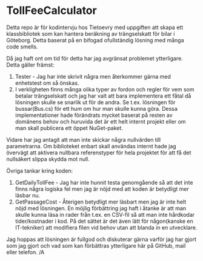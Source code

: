 # TollFeeCalculator

Detta repo är för kodintervju hos Tietoevry med uppgiften att skapa ett klassbibliotek som kan hantera beräkning av trängselskatt för bilar i Göteborg. 
Detta baserat på en bifogad ofullständig lösning med många code smells. 

Då jag haft ont om tid för detta har jag avgränsat problemet ytterligare. 
Detta gäller främst: 
  1. Tester - Jag har inte skrivit några men återkommer gärna med enhetstest om så önskas. 
  2. I verkligheten finns många olika typer av fordon och regler för vem som betalar trängselskatt och jag har valt att bara implementera ett fåtal då lösningen skulle se snarlik ut för de andra. 
     Se t.ex. lösningen för bussar(Bus.cs) för ett hum om hur man skulle kunna göra. Dessa implementationer hade förändrats mycket baserat på resten av domänens behov och huruvida det är ett helt internt projekt eller om man skall publicera ett öppet NuGet-paket. 
     
Vidare har jag antagit att man inte skickar några nullvärden till parametrarna. Om biblioteket enbart skall användas internt hade jag övervägt att aktivera nullbara referenstyper för hela projektet för att få det nullsäkert slippa skydda mot null. 

Övriga tankar kring koden: 
  1. GetDailyTollFee - Jag har inte hunnit testa genomgående så att det inte finns några logiska fel men jag är nöjd med att koden är betydligt mer läsbar nu. 
  2. GetPassageCost - Återigen betydligt mer läsbart men jag är inte helt nöjd med lösningen. En möjlig förbättring jag haft i åtanke är att man skulle kunna läsa in rader från t.ex. en CSV-fil så att man inte hårdkodar tider/kostnader i kod. 
     På det sättet är det även lätt för någon(kanske en IT-tekniker) att modifiera filen vid behov utan att blanda in en utvecklare. 

Jag hoppas att lösningen är fullgod och diskuterar gärna varför jag har gjort som jag gjort och vad som kan förbättras ytterligare här på GitHub, mail eller telefon. 
/A
